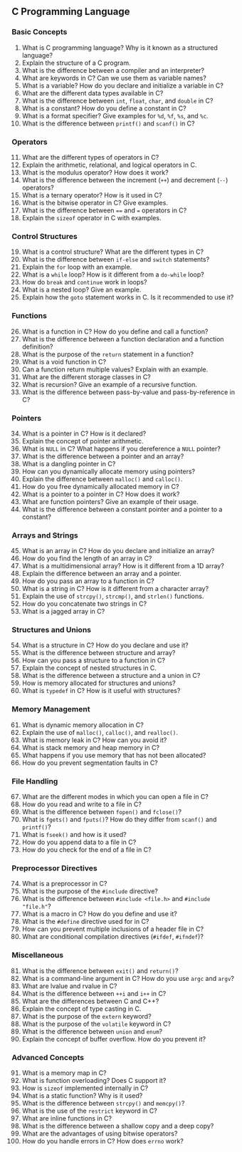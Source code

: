 ## C Programming Language

### Basic Concepts
1. What is C programming language? Why is it known as a structured language?
2. Explain the structure of a C program.
3. What is the difference between a compiler and an interpreter?
4. What are keywords in C? Can we use them as variable names?
5. What is a variable? How do you declare and initialize a variable in C?
6. What are the different data types available in C?
7. What is the difference between `int`, `float`, `char`, and `double` in C?
8. What is a constant? How do you define a constant in C?
9. What is a format specifier? Give examples for `%d`, `%f`, `%s`, and `%c`.
10. What is the difference between `printf()` and `scanf()` in C?

### Operators
11. What are the different types of operators in C?
12. Explain the arithmetic, relational, and logical operators in C.
13. What is the modulus operator? How does it work?
14. What is the difference between the increment (`++`) and decrement (`--`) operators?
15. What is a ternary operator? How is it used in C?
16. What is the bitwise operator in C? Give examples.
17. What is the difference between `==` and `=` operators in C?
18. Explain the `sizeof` operator in C with examples.

### Control Structures
19. What is a control structure? What are the different types in C?
20. What is the difference between `if-else` and `switch` statements?
21. Explain the `for` loop with an example.
22. What is a `while` loop? How is it different from a `do-while` loop?
23. How do `break` and `continue` work in loops?
24. What is a nested loop? Give an example.
25. Explain how the `goto` statement works in C. Is it recommended to use it?

### Functions
26. What is a function in C? How do you define and call a function?
27. What is the difference between a function declaration and a function definition?
28. What is the purpose of the `return` statement in a function?
29. What is a void function in C?
30. Can a function return multiple values? Explain with an example.
31. What are the different storage classes in C?
32. What is recursion? Give an example of a recursive function.
33. What is the difference between pass-by-value and pass-by-reference in C?

### Pointers
34. What is a pointer in C? How is it declared?
35. Explain the concept of pointer arithmetic.
36. What is `NULL` in C? What happens if you dereference a `NULL` pointer?
37. What is the difference between a pointer and an array?
38. What is a dangling pointer in C?
39. How can you dynamically allocate memory using pointers?
40. Explain the difference between `malloc()` and `calloc()`.
41. How do you free dynamically allocated memory in C?
42. What is a pointer to a pointer in C? How does it work?
43. What are function pointers? Give an example of their usage.
44. What is the difference between a constant pointer and a pointer to a constant?

### Arrays and Strings
45. What is an array in C? How do you declare and initialize an array?
46. How do you find the length of an array in C?
47. What is a multidimensional array? How is it different from a 1D array?
48. Explain the difference between an array and a pointer.
49. How do you pass an array to a function in C?
50. What is a string in C? How is it different from a character array?
51. Explain the use of `strcpy()`, `strcmp()`, and `strlen()` functions.
52. How do you concatenate two strings in C?
53. What is a jagged array in C?

### Structures and Unions
54. What is a structure in C? How do you declare and use it?
55. What is the difference between structure and array?
56. How can you pass a structure to a function in C?
57. Explain the concept of nested structures in C.
58. What is the difference between a structure and a union in C?
59. How is memory allocated for structures and unions?
60. What is `typedef` in C? How is it useful with structures?

### Memory Management
61. What is dynamic memory allocation in C?
62. Explain the use of `malloc()`, `calloc()`, and `realloc()`.
63. What is memory leak in C? How can you avoid it?
64. What is stack memory and heap memory in C?
65. What happens if you use memory that has not been allocated?
66. How do you prevent segmentation faults in C?

### File Handling
67. What are the different modes in which you can open a file in C?
68. How do you read and write to a file in C?
69. What is the difference between `fopen()` and `fclose()`?
70. What is `fgets()` and `fputs()`? How do they differ from `scanf()` and `printf()`?
71. What is `fseek()` and how is it used?
72. How do you append data to a file in C?
73. How do you check for the end of a file in C?

### Preprocessor Directives
74. What is a preprocessor in C?
75. What is the purpose of the `#include` directive?
76. What is the difference between `#include <file.h>` and `#include "file.h"`?
77. What is a macro in C? How do you define and use it?
78. What is the `#define` directive used for in C?
79. How can you prevent multiple inclusions of a header file in C?
80. What are conditional compilation directives (`#ifdef`, `#ifndef`)?

### Miscellaneous
81. What is the difference between `exit()` and `return()`?
82. What is a command-line argument in C? How do you use `argc` and `argv`?
83. What are lvalue and rvalue in C?
84. What is the difference between `++i` and `i++` in C?
85. What are the differences between C and C++?
86. Explain the concept of type casting in C.
87. What is the purpose of the `extern` keyword?
88. What is the purpose of the `volatile` keyword in C?
89. What is the difference between `union` and `enum`?
90. Explain the concept of buffer overflow. How do you prevent it?

### Advanced Concepts
91. What is a memory map in C?
92. What is function overloading? Does C support it?
93. How is `sizeof` implemented internally in C?
94. What is a static function? Why is it used?
95. What is the difference between `strcpy()` and `memcpy()`?
96. What is the use of the `restrict` keyword in C?
97. What are inline functions in C?
98. What is the difference between a shallow copy and a deep copy?
99. What are the advantages of using bitwise operators?
100. How do you handle errors in C? How does `errno` work?
